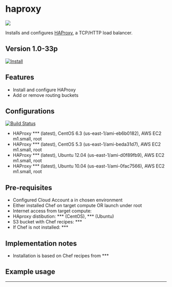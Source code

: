 haproxy
=======

![](http://haproxy.1wt.eu/img/logo-med.png)

Installs and configures [HAProxy](http://haproxy.1wt.eu/), a TCP/HTTP load balancer.

Version 1.0-33p
-------------

[![Install](https://raw.github.com/qubell-bazaar/component-skeleton/master/img/install.png)](https://express.qubell.com/applications/upload?metadataUrl=https://raw.github.com/qubell-bazaar/component-haproxy/1.0-33p/meta.yml)

Features
--------

 - Install and configure HAProxy
 - Add or remove routing buckets

Configurations
--------------
[![Build Status](http://jenkins.dev.qubell.com:8080/buildStatus/icon?job=haproxy-component-upstream)](http://jenkins.dev.qubell.com:8080/view/Bazaar-Components/view/component-haproxy-dev/job/haproxy-component-upstream/)
 
 - HAProxy *** (latest), CentOS 6.3 (us-east-1/ami-eb6b0182), AWS EC2 m1.small, root
 - HAProxy *** (latest), CentOS 5.3 (us-east-1/ami-beda31d7), AWS EC2 m1.small, root
 - HAProxy *** (latest), Ubuntu 12.04 (us-east-1/ami-d0f89fb9), AWS EC2 m1.small, root
 - HAProxy *** (latest), Ubuntu 10.04 (us-east-1/ami-0fac7566), AWS EC2 m1.small, root

Pre-requisites
--------------
 - Configured Cloud Account a in chosen environment
 - Either installed Chef on target compute OR launch under root
 - Internet access from target compute:
  - HAproxy distibution: *** (CentOS), *** (Ubuntu)
  - S3 bucket with Chef recipes: ***
  - If Chef is not installed: ***

Implementation notes
--------------------
 - Installation is based on Chef recipes from ***

Example usage
-------------
***
